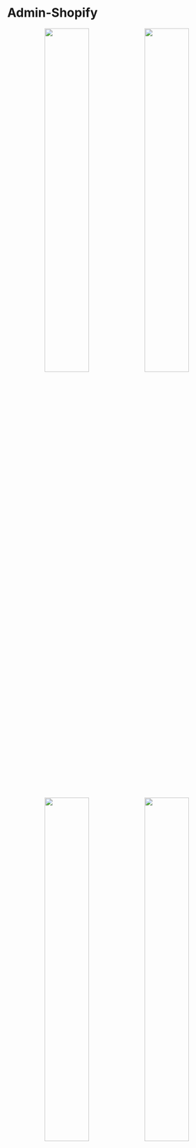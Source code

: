 # Admin-Shopify

<p align="center">
  <img src="https://github.com/somia213/Admin-Shopify/assets/105312434/60c13c9c-cbff-4a1a-8f83-23d31a46ae67" width="45%" />
  <img src="https://github.com/somia213/Admin-Shopify/assets/105312434/a2765eca-f69d-489f-918e-ff5ccd9caa9e" width="45%" />
</p>

<p align="center">
  <img src="https://github.com/somia213/Admin-Shopify/assets/105312434/6f1f32d4-15ed-4bda-996b-d21dd7f95786" width="45%" />
  <img src="https://github.com/somia213/Admin-Shopify/assets/105312434/a2765eca-f69d-489f-918e-ff5ccd9caa9e" width="45%" />
</p>
